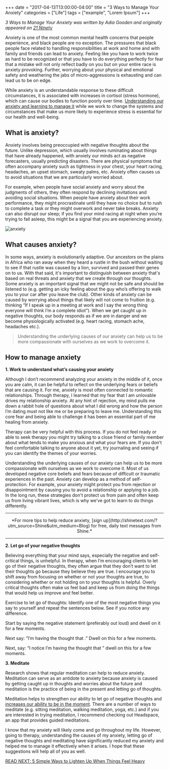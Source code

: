 +++
  date = "2017-04-13T13:00:00-04:00"
  title = "3 Ways to Manage Your Anxiety"
  categories = ["Life"]
  tags = ["example", "Lorem Ipsum"]
+++



*3 Ways to Manage Your Anxiety was written by Adia Gooden and originally appeared on [21 Ninety](http://bit.ly/3wtmya)*

<span class="dropcap">A</span>nxiety is one of the most common mental health concerns that people experience, and black people are no exception. The pressures that black people face related to handling responsibilities at work and home and with family and friends can lead to anxiety. Feeling like you have to work twice as hard to be recognized or that you have to do everything perfectly for fear that a mistake will not only reflect badly on you but on your entire race is anxiety provoking. Further, worrying about your physical and emotional safety and weathering the jabs of micro-aggressions is exhausting and can lead us to be on edge. 

While anxiety is an understandable response to these difficult circumstances, it is associated with increases in cortisol (stress hormone), which can cause our bodies to function poorly over time. [Understanding our anxiety and learning to manage it](http://advice.shinetext.com/articles/4-ways-to-diffuse-everyday-anxiety/?utm_source=Shine&utm_medium=Blog) while we work to change the systems and circumstances that make us more likely to experience stress is essential for our health and well-being.

## What is anxiety?

Anxiety involves being preoccupied with negative thoughts about the future. Unlike depression, which usually involves ruminating about things that have already happened, with anxiety our minds act as negative forecasters, usually predicting disasters. There are physical symptoms that often accompany anxiety such as tightness in your chest, your heart racing, headaches, an upset stomach, sweaty palms, etc. Anxiety often causes us to avoid situations that we are particularly worried about. 

For example, when people have social anxiety and worry about the judgments of others, they often respond by declining invitations and avoiding social situations. When people have anxiety about their work performance, they might procrastinate until they have no choice but to rush to complete a task or they might overwork and never take breaks. Anxiety can also disrupt our sleep; if you find your mind racing at night when you’re trying to fall asleep, this might be a signal that you are experiencing anxiety.

![anxiety](//images.contentful.com/awpxl2koull4/6LS37EMBkkQ6YcEqCCw8OA/17309306c5e0f289958558ef9ae0732a/anxiety.jpeg)

## What causes anxiety?

In some ways, anxiety is evolutionarily adaptive. Our ancestors on the plains in Africa who ran away when they heard a rustle in the bush without waiting to see if that rustle was caused by a lion, survived and passed their genes on to us. With that said, it's important to distinguish between anxiety that's based on real threats and anxiety that we create through our thoughts. Some anxiety is an important signal that we might not be safe and should be listened to (e.g. getting an icky feeling about the guy who’s offering to walk you to your car after you leave the club). Other kinds of anxiety can be caused by worrying about things that likely will not come to fruition (e.g. thinking “If I speak up in a meeting at work and I say the wrong thing everyone will think I’m a complete idiot”). When we get caught up in negative thoughts, our body responds as if we are in danger and we become physiologically activated (e.g. heart racing, stomach ache, headaches etc.).

> Understanding the underlying causes of our anxiety can help us to be more compassionate with ourselves as we work to overcome it.

## How to manage anxiety

__<p>1. Work to understand what’s causing your anxiety</p>__

Although I don’t recommend analyzing your anxiety in the middle of it, once you are calm, it can be helpful to reflect on the underlying fears or beliefs that are causing it. For me, anxiety is most often connected to romantic relationships. Through therapy, I learned that my fear that I am unlovable drives my relationship anxiety. At any hint of rejection, my mind pulls me down a rabbit hole of questions about what I did wrong and how the person I’m dating must not like me or be preparing to leave me. Understanding this core fear and being able to challenge it has been an essential part of me healing from anxiety. 

Therapy can be very helpful with this process. If you do not feel ready or able to seek therapy you might try talking to a close friend or family member about what tends to make you anxious and what your fears are. If you don’t feel comfortable talking to anyone about it yet, try journaling and seeing if you can identify the themes of your worries.

Understanding the underlying causes of our anxiety can help us to be more compassionate with ourselves as we work to overcome it. Most of us developed negative core beliefs and fears because of difficult or traumatic experiences in the past. Anxiety can develop as a method of self-protection. For example, your anxiety might protect you from rejection or disappointment by causing you to avoid a relationship or applying to a job. In the long run, these strategies don't protect us from pain and often keep us from living vibrant lives, which is why we’ve got to learn to do things differently.

---
<center> *For more tips to help reduce anxiety, [sign up](http://shinetext.com/?utm_source=Shine&utm_medium=Blog) for free, daily text messages from Shine.* </center>

---


__<p>2. Let go of your negative thoughts</p>__

Believing everything that your mind says, especially the negative and self-critical things, is unhelpful. In therapy, when I’m encouraging clients to let go of their negative thoughts, they often argue that they don’t want to let their thoughts go because they believe they are true. I encourage you to shift away from focusing on whether or not your thoughts are true, to considering whether or not holding on to your thoughts is helpful. Overly critical thoughts often make us feel bad and keep us from doing the things that would help us improve and feel better.

Exercise to let go of thoughts: Identify one of the most negative things you say to yourself and repeat the sentences below. See if you notice any difference.

Start by saying the negative statement (preferably out loud) and dwell on it for a few moments.

Next say: “I’m having the thought that .” Dwell on this for a few moments.

Next, say: “I notice I’m having the thought that ” dwell on this for a few moments.

__<p>3. Meditate</p>__

Research shows that regular meditation can help to reduce anxiety. Meditation can serve as an antidote to anxiety because anxiety is caused by getting caught up in thoughts and worries about the future and meditation is the practice of being in the present and letting go of thoughts. 

Meditation helps to strengthen our ability to let go of negative thoughts and [increases our ability to be in the moment](http://advice.shinetext.com/articles/5-simple-ways-to-lighten-up-laughter-heavy/?utm_source=Shine&utm_medium=Blog). There are a number of ways to meditate (e.g. sitting meditation, walking meditation, yoga, etc.) and if you are interested in trying meditation, I recommend checking out Headspace, an app that provides guided meditations.

I know that my anxiety will likely come and go throughout my life. However, going to therapy, understanding the causes of my anxiety, letting go of negative thoughts and meditating have significantly reduced my anxiety and helped me to manage it effectively when it arises. I hope that these suggestions will help all of you as well.


[READ NEXT: 5 Simple Ways to Lighten Up When Things Feel Heavy](http://advice.shinetext.com/articles/5-simple-ways-to-lighten-up-laughter-heavy/?utm_source=Shine&utm_medium=Blog)

<div class="pubexchange_module" id="pubexchange_below_content" data-pubexchange-module-id="2323"></div>

<script>(function(w, d, s, id) {
  w.PUBX=w.PUBX || {pub: "shine_text", discover: false, lazy: true};
  var js, pjs = d.getElementsByTagName(s)[0];
  if (d.getElementById(id)) return;
  js = d.createElement(s); js.id = id; js.async = true;
  js.src = "//main.pubexchange.com/loader.min.js";
  pjs.parentNode.insertBefore(js, pjs);
}(window, document, "script", "pubexchange-jssdk"));</script>


